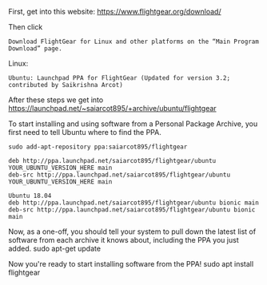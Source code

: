 First, get into this website:
    https://www.flightgear.org/download/

Then click
    
    Download FlightGear for Linux and other platforms on the “Main Program Download” page.
    
Linux:
   
    Ubuntu: Launchpad PPA for FlightGear (Updated for version 3.2; contributed by Saikrishna Arcot)

After these steps we get into https://launchpad.net/~saiarcot895/+archive/ubuntu/flightgear
    
To start installing and using software from a Personal Package Archive, you first need to tell Ubuntu where to find the PPA.

    sudo add-apt-repository ppa:saiarcot895/flightgear

    deb http://ppa.launchpad.net/saiarcot895/flightgear/ubuntu YOUR_UBUNTU_VERSION_HERE main 
    deb-src http://ppa.launchpad.net/saiarcot895/flightgear/ubuntu YOUR_UBUNTU_VERSION_HERE main 
    
    Ubuntu 18.04
    deb http://ppa.launchpad.net/saiarcot895/flightgear/ubuntu bionic main 
    deb-src http://ppa.launchpad.net/saiarcot895/flightgear/ubuntu bionic main 
    
    
Now, as a one-off, you should tell your system to pull down the latest list of software from each archive it knows about, including the PPA you just added.
    sudo apt-get update

Now you're ready to start installing software from the PPA! 
    sudo apt install flightgear
